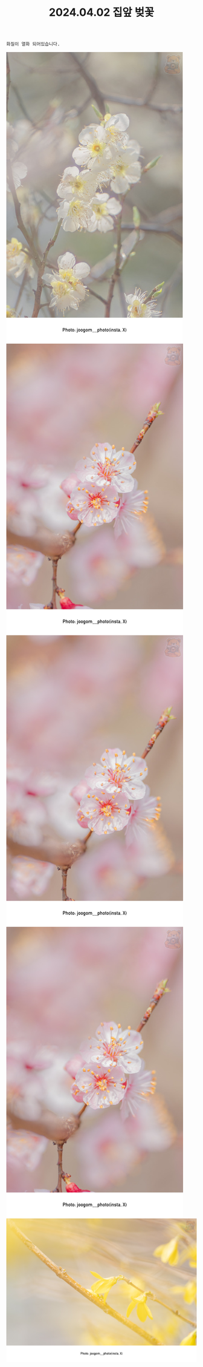 ﻿---
title: 2024.04.02 집앞 벚꽃
categories: [2024, 야외, 스냅]
comments: false
thumbnail: /assets/img/2024/04-02/DSC08268.jpg
---

`화질이 열화 되어있습니다.`

![DSC08268.jpg](/assets/img/2024/04-02/DSC08268.jpg)
![DSC08273.jpg](/assets/img/2024/04-02/DSC08273.jpg)
![DSC08274.jpg](/assets/img/2024/04-02/DSC08274.jpg)
![DSC08275.jpg](/assets/img/2024/04-02/DSC08275.jpg)
![DSC08277.jpg](/assets/img/2024/04-02/DSC08277.jpg)